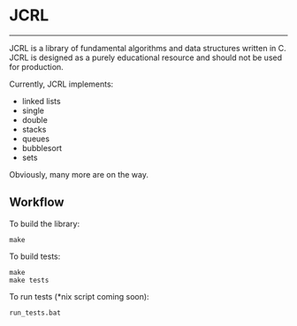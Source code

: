 # JCRL #
---

JCRL is a library of fundamental algorithms and data structures written in C. JCRL is designed as a purely educational resource and should not be used for production. 

Currently, JCRL implements:

 - linked lists
  - single
  - double
 - stacks
 - queues
 - bubblesort
 - sets

Obviously, many more are on the way.

## Workflow ##

To build the library:

    make

To build tests:

    make
    make tests

To run tests (*nix script coming soon):

    run_tests.bat
